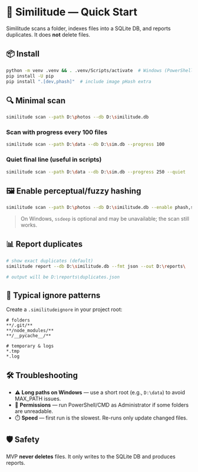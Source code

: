 # 🚀 Similitude — Quick Start

Similitude scans a folder, indexes files into a SQLite DB, and reports duplicates.
It does **not** delete files.

## 📦 Install

```bash
python -m venv .venv && . .venv/Scripts/activate  # Windows (PowerShell)
pip install -U pip
pip install ".[dev,phash]"  # include image pHash extra
```

## 🔍 Minimal scan

```bash
similitude scan --path D:\photos --db D:\similitude.db
```

### Scan with progress every 100 files

```bash
similitude scan --path D:\data --db D:\sim.db --progress 100

```

### Quiet final line (useful in scripts)

```bash
similitude scan --path D:\data --db D:\sim.db --progress 250 --quiet
```





## 🖼️ Enable perceptual/fuzzy hashing
```bash
similitude scan --path D:\photos --db D:\similitude.db --enable phash,ssdeep
```

> On Windows, `ssdeep` is optional and may be unavailable; the scan still works.

## 📊 Report duplicates
```bash
# show exact duplicates (default)
similitude report --db D:\similitude.db --fmt json --out D:\reports\

# output will be D:\reports\duplicates.json
```

## 🙈 Typical ignore patterns

Create a `.similitudeignore` in your project root:
```
# folders
**/.git/**
**/node_modules/**
**/__pycache__/**

# temporary & logs
*.tmp
*.log
```

## 🛠️ Troubleshooting

- ⚠️ **Long paths on Windows** — use a short root (e.g., `D:\data`) to avoid MAX_PATH issues.
- 🔑 **Permissions** — run PowerShell/CMD as Administrator if some folders are unreadable.
- ⏱️ **Speed** — first run is the slowest. Re-runs only update changed files.

## 🛡️ Safety

MVP **never deletes** files. It only writes to the SQLite DB and produces reports.
